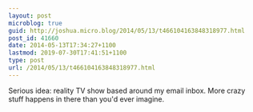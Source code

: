 ```yaml
---
layout: post
microblog: true
guid: http://joshua.micro.blog/2014/05/13/t466104163848318977.html
post_id: 41660
date: 2014-05-13T17:34:27+1100
lastmod: 2019-07-30T17:41:51+1100
type: post
url: /2014/05/13/t466104163848318977.html
---
```

Serious idea: reality TV show based around my email inbox. More crazy stuff happens in there than you'd ever imagine.
